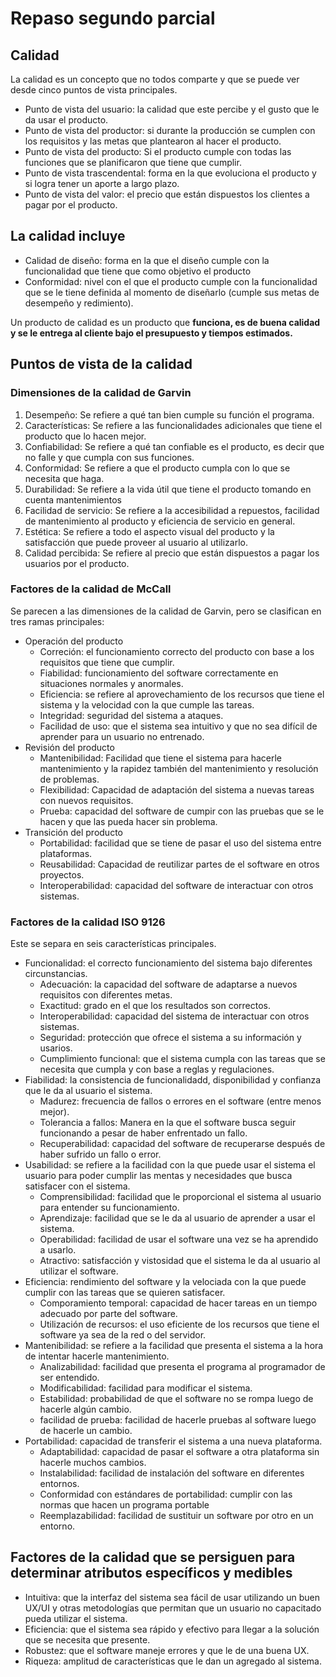 # Repaso segundo parcial
## Calidad
La calidad es un concepto que no todos comparte y que se puede ver desde cinco puntos de vista principales.
- Punto de vista del usuario: la calidad que este percibe y el gusto que le da usar el producto.
- Punto de vista del productor: si durante la producción se cumplen con los requisitos y las metas que plantearon al hacer el producto.
- Punto de vista del producto:  Si el producto cumple con todas las funciones que se planificaron que tiene que cumplir.
- Punto de vista trascendental: forma en la que evoluciona el producto y si logra tener un aporte a largo plazo.
- Punto de vista del valor: el precio que están dispuestos los clientes a pagar por el producto.

## La calidad incluye
- Calidad de diseño: forma en la que el diseño cumple con la funcionalidad que tiene que como objetivo el producto
- Conformidad: nivel con el que el producto cumple con la funcionalidad que se le tiene definida al momento de diseñarlo (cumple sus metas de desempeño y redimiento).

Un producto de calidad es un producto que **funciona, es de buena calidad y se le entrega al cliente bajo el presupuesto y tiempos estimados.**

## Puntos de vista de la calidad
### Dimensiones de la calidad de Garvin
1. Desempeño: Se refiere a qué tan bien cumple su función el programa.
2. Características: Se refiere a las funcionalidades adicionales que tiene el producto que lo hacen mejor.
3. Confiabilidad: Se refiere a qué tan confiable es el producto, es decir que no falle y que cumpla con sus funciones.
4. Conformidad: Se refiere a que el producto cumpla con lo que se necesita que haga.
5. Durabilidad: Se refiere a la vida útil que tiene el producto tomando en cuenta mantenimientos
6. Facilidad de servicio: Se refiere a la accesibilidad a repuestos, facilidad de mantenimiento al producto y eficiencia de servicio en general.
7. Estética: Se refiere a todo el aspecto visual del producto y la satisfacción que puede proveer al usuario al utilizarlo.
8. Calidad percibida: Se refiere al precio que están dispuestos a pagar los usuarios por el producto.

### Factores de la calidad de McCall
Se parecen a las dimensiones de la calidad de Garvin, pero se clasifican en tres ramas principales:
- Operación del producto
	- Correción: el funcionamiento correcto del producto con base a los requisitos que tiene que cumplir.
	- Fiabilidad: funcionamiento del software correctamente en situaciones normales y anormales.
	- Eficiencia: se refiere al aprovechamiento de los recursos que tiene el sistema y la velocidad con la que cumple las tareas.
	- Integridad: seguridad del sistema a ataques.
	- Facilidad de uso: que el sistema sea intuitivo y que no sea difícil de aprender para un usuario no entrenado.
- Revisión del producto
	- Mantenibilidad: Facilidad que tiene el sistema para hacerle mantenimiento y la rapidez también del mantenimiento y resolución de problemas.
	- Flexibilidad: Capacidad de adaptación del sistema a nuevas tareas con nuevos requisitos.
	- Prueba: capacidad del software de cumpir con las pruebas que se le hacen y que las pueda hacer sin problema.
- Transición del producto 
	- Portabilidad: facilidad que se tiene de pasar el uso del sistema entre plataformas.
	- Reusabilidad: Capacidad de reutilizar partes de el software en otros proyectos.
	- Interoperabilidad: capacidad del software de interactuar con otros sistemas.

### Factores de la calidad ISO 9126
Este se separa en seis características principales.
- Funcionalidad: el correcto funcionamiento del sistema bajo diferentes circunstancias.
	- Adecuación: la capacidad del software de adaptarse a nuevos requisitos con diferentes metas.
	- Exactitud: grado en el que los resultados son correctos.
	- Interoperabilidad: capacidad del sistema de interactuar con otros sistemas.
	- Seguridad: protección que ofrece el sistema a su información y usarios.
	- Cumplimiento funcional: que el sistema cumpla con las tareas que se necesita que cumpla y con base a reglas y regulaciones.
- Fiabilidad: la consistencia de funcionalidadd, disponibilidad y confianza que le da al usuario el sistema.
	- Madurez: frecuencia de fallos o errores en el software (entre menos mejor).
	- Tolerancia a fallos: Manera en la que el software busca seguir funcionando a pesar de haber enfrentado un fallo.
	- Recuperabilidad: capacidad del software de recuperarse después de haber sufrido un fallo o error.
- Usabilidad: se refiere a la facilidad con la que puede usar el sistema el usuario para poder cumplir las mentas y necesidades que busca satisfacer con el sistema.
	- Comprensibilidad: facilidad que le proporcional el sistema al usuario para entender su funcionamiento.
	- Aprendizaje: facilidad que se le da al usuario de aprender a usar el sistema.
	- Operabilidad: facilidad de usar el software una vez se ha aprendido a usarlo.
	- Atractivo: satisfacción y vistosidad que el sistema le da al usuario al utilizar el software.
- Eficiencia: rendimiento del software y la velociada con la que puede cumplir con las tareas que se quieren satisfacer.
	- Comporamiento temporal: capacidad de hacer tareas en un tiempo adecuado por parte del software.
	- Utilización de recursos: el uso eficiente de los recursos que tiene el software ya sea de la red o del servidor.
- Mantenibilidad: se refiere a la facilidad que presenta el sistema a la hora de intentar hacerle mantenimiento.
	- Analizabilidad: facilidad que presenta el programa al programador de ser entendido.
	- Modificabilidad: facilidad para modificar el sistema.
	- Estabilidad: probabilidad de que el software no se rompa luego de hacerle algún cambio.
	- facilidad de prueba: facilidad de hacerle pruebas al software luego de hacerle un cambio.
- Portabilidad: capacidad de transferir el sistema a una nueva plataforma.
	- Adaptabilidad: capacidad de pasar el software a otra plataforma sin hacerle muchos cambios.
	- Instalabilidad: facilidad de instalación del software en diferentes entornos.
	- Conformidad con estándares de portabilidad: cumplir con las normas que hacen un programa portable
	- Reemplazabilidad: facilidad de sustituir un software por otro en un entorno.

## Factores de la calidad que se persiguen para determinar atributos específicos y medibles
- Intuitiva: que la interfaz del sistema sea fácil de usar utilizando un buen UX/UI y otras metodologías que permitan que un usuario no capacitado pueda utilizar el sistema.
- Eficiencia: que el sistema sea rápido y efectivo para llegar a la solución que se necesita que presente.
- Robustez: que el software maneje errores y que le de una buena UX.
- Riqueza: amplitud de características que le dan un agregado al sistema.
